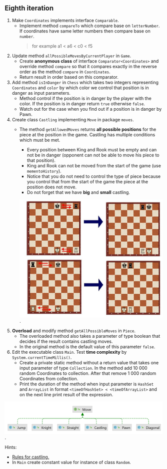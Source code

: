 ## Eighth iteration

1. Make `Coordinates` implements interface `Comparable`.
    - Implement method `compareTo` which compare base on `letterNumber`.
      If coordinates have same letter numbers then compare base on `number`.
      > for example a1 < a6 < c0 < f5
2. Update method `allPossibleMovesByCurrentPlayer` in `Game`.
    - Create **anonymous class** of interface `Comparator<Coordinates>` and override method `compare`
      so that it compares exactly in the reverse order as the method `compare` in `Coordinates`.
    - Return result in order based on this comparator.
3. Add method `isInDanger` in `Chess` which takes two integers representing `Coordinates`
   and `color` by which color we control that position is in danger as input parameters.
    - Method control if the position is in danger by the player with the color.
      If the position is in danger return `true` otherwise `false`.
    - Watch out for the case when you find out if a position is in danger by Pawn.
4. Create class `Castling` implementing `Move` in package `moves`.
    - The method `getAllowedMoves` returns **all possible positions** for the piece at the position in the game.
      Castling has multiple conditions which must be met.
        - Every position between King and Rook must be empty and can not be in danger
          (opponent can not be able to move his piece to that position).
        - King and Rook can not be moved from the start of the game (use `mementoHistory`).
        - Notice that you do not need to control the type of piece
          because you control that from the start of the game the piece at the position does not move.
        - Do not forget that we have **big** and **small** castling.

      <img src="images/castling.jpg" alt="castling" width="600"/>.
5. **Overload** and modify method `getAllPossibleMoves` in `Piece`.
    - The overloaded method also takes a parameter of type boolean that decides if the result contains castling moves.
    - In the original method is the default value of this parameter `false`.
6. Edit the executable class `Main`. Test **time complexity** by `System.currentTimeMillis()`.
    - Create a private static method without a return value that takes one input parameter of type `Collection`.
      In the method add 10 000 random Coordinates to collection.
      After that remove 1 000 random Coordinates from collection.
    - Print the duration of the method when input parameter is `HashSet` and `ArrayList`
      in format `<timeOfHashSet> < <timeOfArrayList>` and on the next line print result of the expression.


<img src="images/move8.png" alt="move8" width="600"/>.

Hints:
- [Rules for castling.](https://en.wikipedia.org/wiki/Castling#Rules)
- In `Main` create constant value for instance of class `Random`.
